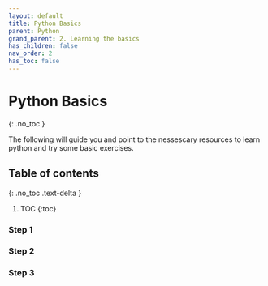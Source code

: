 ```yaml
---
layout: default
title: Python Basics
parent: Python
grand_parent: 2. Learning the basics
has_children: false
nav_order: 2
has_toc: false
---
```


# Python Basics

{: .no_toc }

The following will guide you and point to the nessescary resources to learn python and try some basic exercises.

## Table of contents
{: .no_toc .text-delta }

1. TOC
{:toc}

### Step 1

### Step 2

### Step 3
